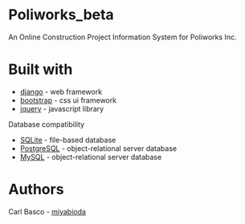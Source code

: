 # Poliworks_beta
An Online Construction Project Information System for Poliworks Inc.


# Built with
* [django](https://www.djangoproject.com/) - web framework
* [bootstrap](https://getbootstrap.com/)  - css ui framework
* [jquery](https://jquery.com/) - javascript library

Database compatibility
* [SQLite](https://www.sqlite.org/index.html) - file-based database
* [PostgreSQL](https://www.postgresql.org/) - object-relational server database
* [MySQL](https://www.mysql.com/) - object-relational server database

# Authors
Carl Basco - [miyabioda](https://github.com/miyabioda)
